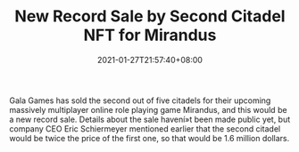 ﻿---
title: "New Record Sale by Second Citadel NFT for Mirandus"
date: 2021-01-27T21:57:40+08:00
lastmod: 2021-01-27T16:45:40+08:00
draft: false
authors: ["Lisa"]
description: "Gala Games has sold the second out of five citadels for their upcoming massively multiplayer online role playing game Mirandus, and this would be a new record sale. Details about the sale havení»t been made public yet, but company CEO Eric Schiermeyer mentioned earlier that the second citadel would be twice the price of the first one, so that would be 1.6 million dollars."
featuredImage: "new-record-sale-by-second-citadel-nft-for-mirandus.png"
tags: ["Virtual World","Play to Earn"]
categories: ["news"]
news: ["Virtual World"]
weight: 
lightgallery: true
pinned: false
recommend: false
recommend1: false
---

Gala Games has sold the second out of five citadels for their upcoming massively multiplayer online role playing game Mirandus, and this would be a new record sale. Details about the sale havení»t been made public yet, but company CEO Eric Schiermeyer mentioned earlier that the second citadel would be twice the price of the first one, so that would be 1.6 million dollars.

<!--more-->

